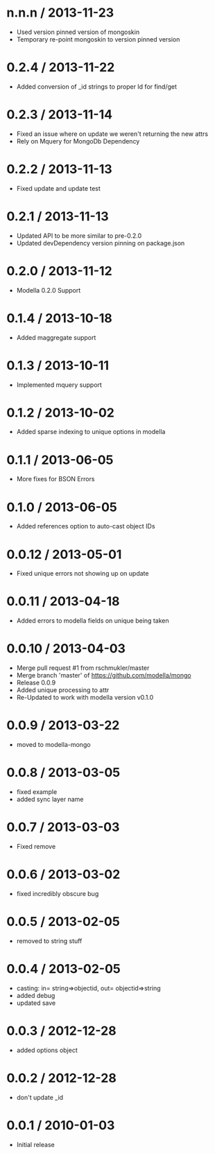
n.n.n / 2013-11-23 
==================

 * Used version pinned version of mongoskin
 * Temporary re-point mongoskin to version pinned version

0.2.4 / 2013-11-22 
==================

 * Added conversion of _id strings to proper Id for find/get

0.2.3 / 2013-11-14 
==================

 * Fixed an issue where on update we weren't returning the new attrs
 * Rely on Mquery for MongoDb Dependency

0.2.2 / 2013-11-13 
==================

 * Fixed update and update test

0.2.1 / 2013-11-13 
==================

 * Updated API to be more similar to pre-0.2.0
 * Updated devDependency version pinning on package.json

0.2.0 / 2013-11-12 
==================

 * Modella 0.2.0 Support

0.1.4 / 2013-10-18 
==================

 * Added maggregate support

0.1.3 / 2013-10-11 
==================

  * Implemented mquery support

0.1.2 / 2013-10-02 
==================

  * Added sparse indexing to unique options in modella

0.1.1 / 2013-06-05 
==================

 * More fixes for BSON Errors

0.1.0 / 2013-06-05 
==================

 * Added references option to  auto-cast object IDs

0.0.12 / 2013-05-01 
==================
  * Fixed unique errors not showing up on update

0.0.11 / 2013-04-18 
==================

  * Added errors to modella fields on unique being taken

0.0.10 / 2013-04-03 
==================

  * Merge pull request #1 from rschmukler/master
  * Merge branch 'master' of https://github.com/modella/mongo
  * Release 0.0.9
  * Added unique processing to attr
  * Re-Updated to work with modella version v0.1.0

0.0.9 / 2013-03-22
==================

  * moved to modella-mongo

0.0.8 / 2013-03-05
==================

  * fixed example
  * added sync layer name

0.0.7 / 2013-03-03
==================

  * Fixed remove

0.0.6 / 2013-03-02
==================

  * fixed incredibly obscure bug

0.0.5 / 2013-02-05
==================

  * removed to string stuff

0.0.4 / 2013-02-05
==================

  * casting: in= string=>objectid, out= objectid=>string
  * added debug
  * updated save

0.0.3 / 2012-12-28
==================

  * added options object


0.0.2 / 2012-12-28
==================

  * don't update _id

0.0.1 / 2010-01-03
==================

  * Initial release
